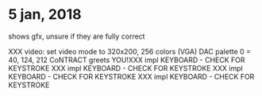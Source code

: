 # 5 jan, 2018

shows gfx, unsure if they are fully correct


XXX video: set video mode to 320x200, 256 colors (VGA)
DAC palette 0 = 40, 124, 212
CoNTRACT greets YOU!XXX impl KEYBOARD - CHECK FOR KEYSTROKE
XXX impl KEYBOARD - CHECK FOR KEYSTROKE
XXX impl KEYBOARD - CHECK FOR KEYSTROKE
XXX impl KEYBOARD - CHECK FOR KEYSTROKE
